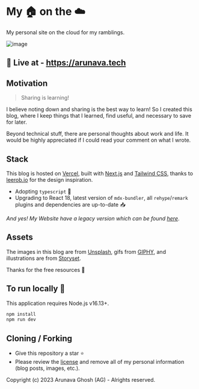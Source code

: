 # My 🏠 on the ☁️

My personal site on the cloud for my ramblings.


![image](https://user-images.githubusercontent.com/102473837/198606011-be375326-2cd7-4c1b-a74d-19ca35cce11e.png)

## 🚀 Live at - https://arunava.tech


## Motivation

> Sharing is learning!

I believe noting down and sharing is the best way to learn! So I created this blog, where I keep things that I learned, find useful, and necessary to save for later.

Beyond technical stuff, there are personal thoughts about work and life.
It would be highly appreciated if I could read your comment on what I wrote.


## Stack

This blog is hosted on [Vercel](https://vercel.com/), built with [Next.js](https://nextjs.org/) and [Tailwind CSS](https://tailwindcss.com/), thanks to [leerob.io](https://leerob.io/) for the design inspiration.

- Adopting `typescript` 🎉
- Upgrading to React 18, latest version of `mdx-bundler`, all `rehype`/`remark` plugins and dependencies are up-to-date 📥


_And yes! My Website have a legacy version which can be found [here](https://arunava.pages.dev/)_.

## Assets

The images in this blog are from [Unsplash](https://unsplash.com/), gifs from [GIPHY](https://giphy.com/), and illustrations are from [Storyset](https://storyset.com/).

Thanks for the free resources 🙏

## To run locally 🚂
This application requires Node.js v16.13+.

```bash
npm install
npm run dev
```

## Cloning / Forking

- Give this repository a star ⭐
- Please review the [license](https://github.com/its-ag/arunava.tech/blob/main/LICENSE) and remove all of my personal information (blog posts, images, etc.).

Copyright (c) 2023 Arunava Ghosh (AG) - Alrights reserved.
